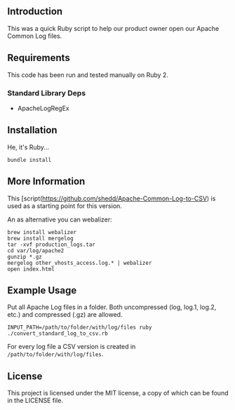 ## Introduction

This was a quick Ruby script to help our product owner open our Apache Common Log files.

## Requirements

This code has been run and tested manually on Ruby 2.

### Standard Library Deps

* ApacheLogRegEx

## Installation

He, it's Ruby...

    bundle install

## More Information

This [script(https://github.com/shedd/Apache-Common-Log-to-CSV) is used as a starting point for this version.

An as alternative you can webalizer:

    brew install webalizer
    brew install mergelog
    tar -xvf production_logs.tar
    cd var/log/apache2
    gunzip *.gz
    mergelog other_vhosts_access.log.* | webalizer
    open index.html

## Example Usage

Put all Apache Log files in a folder. Both uncompressed (log, log.1, log.2, etc.) and compressed (.gz) are allowed.

    INPUT_PATH=/path/to/folder/with/log/files ruby ./convert_standard_log_to_csv.rb

For every log file a CSV version is created in `/path/to/folder/with/log/files`.

## License

This project is licensed under the MIT license, a copy of which can be found in the LICENSE file.
